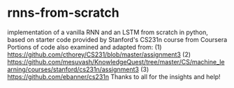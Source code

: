 # rnns-from-scratch
implementation of a vanilla RNN and an LSTM from scratch in python, based on starter code provided by Stanford's CS231n course from Coursera
Portions of code also examined and adapted from:
(1) https://github.com/cthorey/CS231/blob/master/assignment3
(2) https://github.com/mesuvash/KnowledgeQuest/tree/master/CS/machine_learning/courses/stanford/cs231n/assignment3
(3) https://github.com/ebanner/cs231n
Thanks to all for the insights and help!